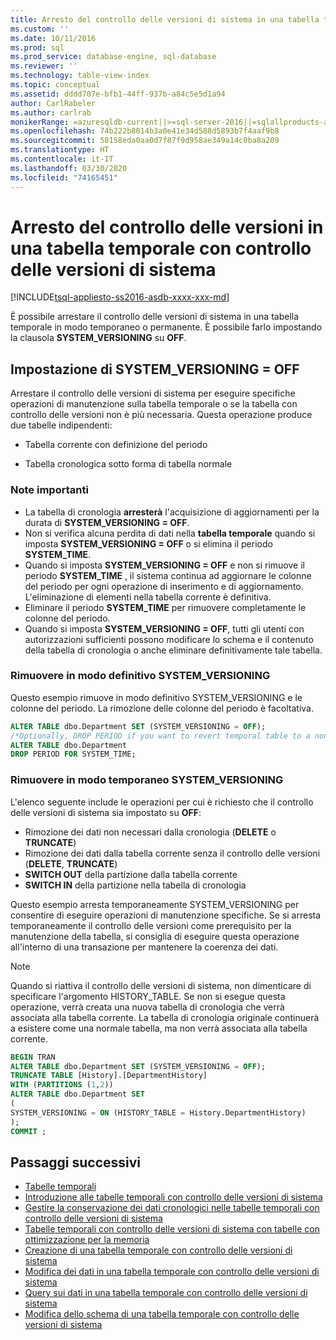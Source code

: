 ```yaml
---
title: Arresto del controllo delle versioni di sistema in una tabella temporale con controllo delle versioni di sistema | Microsoft Docs
ms.custom: ''
ms.date: 10/11/2016
ms.prod: sql
ms.prod_service: database-engine, sql-database
ms.reviewer: ''
ms.technology: table-view-index
ms.topic: conceptual
ms.assetid: dddd707e-bfb1-44ff-937b-a84c5e5d1a94
author: CarlRabeler
ms.author: carlrab
monikerRange: =azuresqldb-current||>=sql-server-2016||=sqlallproducts-allversions||>=sql-server-linux-2017||=azuresqldb-mi-current
ms.openlocfilehash: 74b222b8014b3a0e41e34d588d5893b7f4aaf9b8
ms.sourcegitcommit: 58158eda0aa0d7f87f9d958ae349a14c0ba8a209
ms.translationtype: HT
ms.contentlocale: it-IT
ms.lasthandoff: 03/30/2020
ms.locfileid: "74165451"
---
```

# <a name="stopping-system-versioning-on-a-system-versioned-temporal-table"></a>Arresto del controllo delle versioni in una tabella temporale con controllo delle versioni di sistema

[!INCLUDE[tsql-appliesto-ss2016-asdb-xxxx-xxx-md](../../includes/tsql-appliesto-ss2016-asdb-xxxx-xxx-md.md)]

È possibile arrestare il controllo delle versioni di sistema in una tabella temporale in modo temporaneo o permanente. È possibile farlo impostando la clausola **SYSTEM_VERSIONING** su **OFF**.

## <a name="setting-system_versioning--off"></a>Impostazione di SYSTEM_VERSIONING = OFF

Arrestare il controllo delle versioni di sistema per eseguire specifiche operazioni di manutenzione sulla tabella temporale o se la tabella con controllo delle versioni non è più necessaria. Questa operazione produce due tabelle indipendenti:

- Tabella corrente con definizione del periodo

- Tabella cronologica sotto forma di tabella normale

### <a name="important-remarks"></a>Note importanti

- La tabella di cronologia **arresterà** l'acquisizione di aggiornamenti per la durata di **SYSTEM_VERSIONING = OFF**.
- Non si verifica alcuna perdita di dati nella **tabella temporale** quando si imposta **SYSTEM_VERSIONING = OFF** o si elimina il periodo **SYSTEM_TIME**.
- Quando si imposta **SYSTEM_VERSIONING = OFF** e non si rimuove il periodo **SYSTEM_TIME** , il sistema continua ad aggiornare le colonne del periodo per ogni operazione di inserimento e di aggiornamento. L'eliminazione di elementi nella tabella corrente è definitiva.
- Eliminare il periodo **SYSTEM_TIME** per rimuovere completamente le colonne del periodo.
- Quando si imposta **SYSTEM_VERSIONING = OFF**, tutti gli utenti con autorizzazioni sufficienti possono modificare lo schema e il contenuto della tabella di cronologia o anche eliminare definitivamente tale tabella.

### <a name="permanently-remove-system_versioning"></a>Rimuovere in modo definitivo SYSTEM_VERSIONING

Questo esempio rimuove in modo definitivo SYSTEM_VERSIONING e le colonne del periodo. La rimozione delle colonne del periodo è facoltativa.

```sql
ALTER TABLE dbo.Department SET (SYSTEM_VERSIONING = OFF);
/*Optionally, DROP PERIOD if you want to revert temporal table to a non-temporal*/
ALTER TABLE dbo.Department
DROP PERIOD FOR SYSTEM_TIME;
```

### <a name="temporarily-remove-system_versioning"></a>Rimuovere in modo temporaneo SYSTEM_VERSIONING

L'elenco seguente include le operazioni per cui è richiesto che il controllo delle versioni di sistema sia impostato su **OFF**:

- Rimozione dei dati non necessari dalla cronologia (**DELETE** o **TRUNCATE**)
- Rimozione dei dati dalla tabella corrente senza il controllo delle versioni (**DELETE**, **TRUNCATE**)
- **SWITCH OUT** della partizione dalla tabella corrente
- **SWITCH IN** della partizione nella tabella di cronologia

Questo esempio arresta temporaneamente SYSTEM_VERSIONING per consentire di eseguire operazioni di manutenzione specifiche. Se si arresta temporaneamente il controllo delle versioni come prerequisito per la manutenzione della tabella, si consiglia di eseguire questa operazione all'interno di una transazione per mantenere la coerenza dei dati.

> [!NOTE]
> Quando si riattiva il controllo delle versioni di sistema, non dimenticare di specificare l'argomento HISTORY_TABLE. Se non si esegue questa operazione, verrà creata una nuova tabella di cronologia che verrà associata alla tabella corrente. La tabella di cronologia originale continuerà a esistere come una normale tabella, ma non verrà associata alla tabella corrente.

```sql
BEGIN TRAN
ALTER TABLE dbo.Department SET (SYSTEM_VERSIONING = OFF);
TRUNCATE TABLE [History].[DepartmentHistory]
WITH (PARTITIONS (1,2))
ALTER TABLE dbo.Department SET
(
SYSTEM_VERSIONING = ON (HISTORY_TABLE = History.DepartmentHistory)
);
COMMIT ;
```

## <a name="next-steps"></a>Passaggi successivi

- [Tabelle temporali](../../relational-databases/tables/temporal-tables.md)
- [Introduzione alle tabelle temporali con controllo delle versioni di sistema](../../relational-databases/tables/getting-started-with-system-versioned-temporal-tables.md)
- [Gestire la conservazione dei dati cronologici nelle tabelle temporali con controllo delle versioni di sistema](../../relational-databases/tables/manage-retention-of-historical-data-in-system-versioned-temporal-tables.md)
- [Tabelle temporali con controllo delle versioni di sistema con tabelle con ottimizzazione per la memoria](../../relational-databases/tables/system-versioned-temporal-tables-with-memory-optimized-tables.md)
- [Creazione di una tabella temporale con controllo delle versioni di sistema](../../relational-databases/tables/creating-a-system-versioned-temporal-table.md)
- [Modifica dei dati in una tabella temporale con controllo delle versioni di sistema](../../relational-databases/tables/modifying-data-in-a-system-versioned-temporal-table.md)
- [Query sui dati in una tabella temporale con controllo delle versioni di sistema](../../relational-databases/tables/querying-data-in-a-system-versioned-temporal-table.md)
- [Modifica dello schema di una tabella temporale con controllo delle versioni di sistema](../../relational-databases/tables/changing-the-schema-of-a-system-versioned-temporal-table.md)
